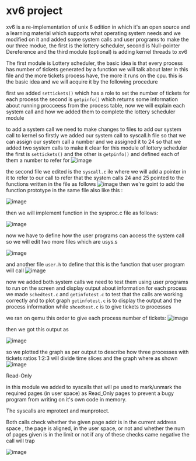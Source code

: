 # xv6 project
xv6 is a re-implementation of unix 6 edition in which it's an open source and a learning material which supports what operating system needs and we modified on it and added some system calls and user programs to make the our three modue, the first is the lottery scheduler, second is Null-pointer Dereference and the third module (optional) is adding kernel threads to xv6 

The first module is Lottery scheduler, the basic idea is that every process has number of tickets generated by a function we will talk about later in this file and the more tickets process have, the more it runs on the cpu. this is the basic idea and we will acquire it by the following procedure

first we added `settickets()` which has a role to set the number of tickets for each process the second is `getpinfo()` which returns some information about running procceess from the process table, now we will explain each system call and how we added them to complete the lottery scheduler module

to add a system call we need to make changes to files to add our system call to kernel so firstly we added our system call to syscall.h file so that we can assign our system call a number and we assigned it to 24 so that we added two system calls to make it clear for this module of lottery scheduler the first is `settickets()` and the other is `getpinfo()` and defined each of them a number to refer for 
![image](https://user-images.githubusercontent.com/48224880/105907109-3e4d9a00-602d-11eb-8650-7df9b3261a9f.png)

the second file we edited is the `syscall.c` ile where we will add a pointer in it to refer to our call to refer that the system calls 24 and 25 pointed to the functions written in the file as follows 
![image](https://user-images.githubusercontent.com/48224880/105905090-b5cdfa00-602a-11eb-9a70-1de17d03bafd.png)
then we're goint to add the function prototype in the same file also like this : 

![image](https://user-images.githubusercontent.com/48224880/105905147-c4b4ac80-602a-11eb-8325-b97663e2591e.png)

then we will implement function in the sysproc.c file as follows:

![image](https://user-images.githubusercontent.com/48224880/105905312-f6c60e80-602a-11eb-92d5-993627f1a8f3.png)

now we have to define how the user programs can access the system call so we will edit two more files which are usys.s

![image](https://user-images.githubusercontent.com/48224880/105905560-43114e80-602b-11eb-8d14-7aca58391109.png)

and another file `user.h` to define that this is the function that user program will call 
![image](https://user-images.githubusercontent.com/48224880/105905792-8bc90780-602b-11eb-88b3-347cb2cf4b21.png)

now we added both system calls we need to test them using user programs to run on the screen and display output about information for each process
we made `schedtest.c` and `getinfotest.c` to test that the calls are working correctly and to plot graph 
`getinfotest.c` is to display the output and the process information while `shcedtest.c` is to give tickets to processes 

we ran on qemu this order to give each process number of tickets:
![image](https://user-images.githubusercontent.com/48224880/105906799-d39c5e80-602c-11eb-8318-78ab6ed6ac1e.png)


then we got this output as 

![image](https://user-images.githubusercontent.com/48224880/105906923-fcbcef00-602c-11eb-9722-3722d7790b58.png)

so we plotted the graph as per output to describe how three processes with tickets ratios 1:2:3 will divide time slices and the graph where as shown 
![image](https://user-images.githubusercontent.com/48224880/105909454-40fdbe80-6030-11eb-8020-896e3bdb933e.png)


Read-Only

in this module we added to syscalls that will pe used to mark/unmark the required pages (in user space)
as Read_Only pages to prevent a bugy program from writing on it's own code in memory.

The syscalls are mprotect and munprotect.

Both calls check whether the given page addr is in the current address space , the page is aligned,
in the user space, or not and whether the num of pages given is in the limit or not if any of these checks came negative the call will trap 

![image](https://ibb.co/L6kF1b0)
